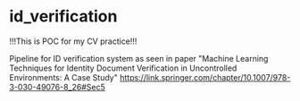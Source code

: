 # id_verification
!!!This is POC for my CV practice!!!

Pipeline for ID verification system as seen in paper "Machine Learning Techniques for Identity Document Verification in Uncontrolled Environments: A Case Study"
https://link.springer.com/chapter/10.1007/978-3-030-49076-8_26#Sec5

